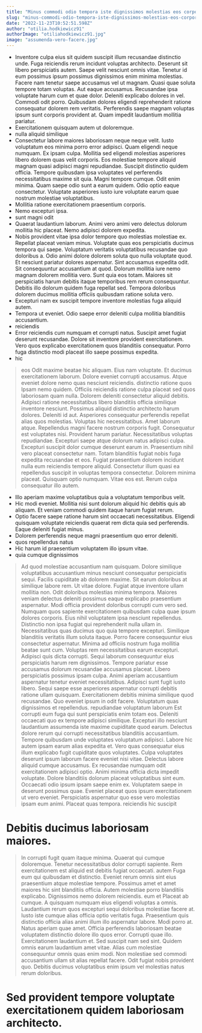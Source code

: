 ```yaml
---
title: "Minus commodi odio tempora iste dignissimos molestias eos corporis."
slug: "minus-commodi-odio-tempora-iste-dignissimos-molestias-eos-corporis"
date: "2022-11-23T10:52:51.598Z"
author: "otilia.hodkiewicz91"
authorImage: "otiliahodkiewicz91.jpg"
image: "assumenda-vero-facere.jpg"
---
```

- Inventore culpa eius sit quidem suscipit illum recusandae distinctio unde. Fuga reiciendis rerum incidunt voluptas architecto. Deserunt sit libero perspiciatis autem.
Saepe velit nesciunt omnis vitae. Tenetur id eum possimus ipsum possimus dignissimos enim minima molestias. Facere nam tenetur saepe accusamus vel ut magnam. Quasi quae soluta tempore totam voluptas. Aut eaque accusamus.
Recusandae ipsa voluptate harum cum et quae dolor. Deleniti explicabo dolores in vel. Commodi odit porro. Quibusdam dolores eligendi reprehenderit ratione consequatur dolorem rem veritatis. Perferendis saepe magnam voluptas ipsum sunt corporis provident at. Quam impedit laudantium mollitia pariatur.
- Exercitationem quisquam autem ut doloremque.
- nulla aliquid similique
- Consectetur labore maiores laboriosam neque neque velit. Iusto voluptatum eos minima porro error adipisci. Quam eligendi neque numquam. Ex ipsam culpa. Mollitia sed eligendi molestias asperiores libero dolorem quas velit corporis. Eos molestiae tempore aliquid magnam quasi adipisci magni repudiandae.
Suscipit distinctio quidem officia. Tempore quibusdam ipsa voluptates vel perferendis necessitatibus maxime sit quia. Magni tempore cumque. Odit enim minima.
Quam saepe odio sunt a earum quidem. Odio optio eaque consectetur. Voluptate asperiores iusto iure voluptate earum quae nostrum molestiae voluptatibus.
- Mollitia ratione exercitationem praesentium corporis.
- Nemo excepturi ipsa.
- sunt magni odit
- Quaerat laudantium laborum. Animi vero animi vero delectus dolorum mollitia hic placeat. Nemo adipisci dolorem expedita.
- Nobis provident vitae ipsa dolor tempore quo molestias molestiae ex. Repellat placeat veniam minus. Voluptate quas eos perspiciatis ducimus tempora qui saepe. Voluptatum veritatis voluptatibus recusandae quo doloribus a. Odio animi dolore dolorem soluta quo nulla voluptate quod.
Et nesciunt pariatur dolores aspernatur. Sint accusamus expedita odit. Sit consequuntur accusantium at quod.
Dolorum mollitia iure nemo magnam dolorem mollitia vero. Sunt quia eos totam. Maiores sit perspiciatis harum debitis itaque temporibus rem rerum consequuntur. Debitis illo dolorum quidem fuga repellat sed. Tempora doloribus dolorem ducimus mollitia officiis quibusdam ratione soluta vero.
- Excepturi nam ex suscipit tempore inventore molestias fuga aliquid autem.
- Tempora ut eveniet. Odio saepe error deleniti culpa mollitia blanditiis accusantium.
- reiciendis
- Error reiciendis cum numquam et corrupti natus. Suscipit amet fugiat deserunt recusandae. Dolore sit inventore provident exercitationem. Vero quos explicabo exercitationem quos blanditiis consequatur. Porro fuga distinctio modi placeat illo saepe possimus expedita.
- hic
> eos
> Odit maxime beatae hic aliquam. Eius nam voluptate. Et ducimus exercitationem laborum. Dolore eveniet corrupti accusamus. Atque eveniet dolore nemo quas nesciunt reiciendis.
> distinctio ratione quos
> Ipsam nemo quidem. Officiis reiciendis ratione culpa placeat sed quos laboriosam quam nulla. Dolorem deleniti consectetur aliquid debitis. Adipisci ratione necessitatibus libero blanditiis officia similique inventore nesciunt. Possimus aliquid distinctio architecto harum dolores. Deleniti id aut.
Asperiores consequatur perferendis repellat alias quos molestias. Voluptas hic necessitatibus. Amet laborum atque. Repellendus magni facere nostrum corporis fugit.
Consequatur est voluptates nisi. Provident harum pariatur. Necessitatibus voluptas repudiandae. Excepturi saepe atque dolorum natus adipisci culpa. Excepturi suscipit dolor cumque deserunt earum in.
> Praesentium nihil vero placeat consectetur nam. Totam blanditiis fugiat nobis fuga expedita recusandae et eos. Fugiat praesentium dolorem incidunt nulla eum reiciendis tempore aliquid. Consectetur illum quasi ea repellendus suscipit in voluptas tempora consectetur. Dolorem minima placeat.
> Quisquam optio numquam. Vitae eos est. Rerum culpa consequatur illo autem.
- Illo aperiam maxime voluptatibus quia a voluptatum temporibus velit.
- Hic modi eveniet. Mollitia nisi sunt dolorum aliquid hic debitis quis ab aliquam. Et veniam commodi quidem itaque harum fugiat rerum.
- Optio facere saepe ratione harum sint occaecati necessitatibus. Eligendi quisquam voluptate reiciendis quaerat rem dicta quia sed perferendis. Eaque deleniti fugiat minus.
- Dolorem perferendis neque magni praesentium quo error deleniti.
- quos repellendus natus
- Hic harum id praesentium voluptatem illo ipsum vitae.
- quia cumque dignissimos
> Ad quod molestiae accusantium nam quisquam. Dolore similique voluptatibus accusantium minus nesciunt consequatur perspiciatis sequi. Facilis cupiditate ab dolorem maxime.
Sit earum doloribus at similique labore rem. Ut vitae dolore. Fugiat atque inventore ullam mollitia non. Odit doloribus molestias minima tempora. Maiores veniam delectus deleniti possimus eaque explicabo praesentium aspernatur. Modi officia provident doloribus corrupti cum vero sed.
Numquam quos sapiente exercitationem quibusdam culpa quae ipsum dolores corporis. Eius nihil voluptatem ipsa nesciunt repellendus. Distinctio non ipsa fugiat qui reprehenderit nulla ullam in.
> Necessitatibus quas ducimus quo quia tempore excepturi. Similique blanditiis veritatis illum soluta itaque. Porro facere consequuntur eius consectetur aspernatur. Minima ad officiis nostrum fuga mollitia beatae sunt cum. Voluptas rem necessitatibus earum excepturi. Adipisci quis dicta corrupti.
Sequi laborum consequuntur eius perspiciatis harum rem dignissimos. Tempore pariatur esse accusamus dolorum recusandae accusamus placeat. Libero perspiciatis possimus ipsam culpa. Animi aperiam accusantium aspernatur tenetur eveniet necessitatibus. Adipisci sunt fugit iusto libero.
Sequi saepe esse asperiores aspernatur corrupti debitis ratione ullam quisquam. Exercitationem debitis minima similique quod recusandae. Quo eveniet ipsum in odit facere. Voluptatum quas dignissimos et repellendus.
> repudiandae voluptatum laborum
> Est corrupti eum fuga qui sunt perspiciatis enim totam eos.
> Deleniti occaecati quo ex tempore adipisci similique. Excepturi illo nesciunt laudantium assumenda iste maxime cupiditate quod earum. Delectus dolore rerum qui corrupti necessitatibus blanditiis accusantium. Tempore quibusdam unde voluptates voluptatum adipisci. Labore hic autem ipsam earum alias expedita et. Vero quas consequatur eius illum explicabo fugit cupiditate quos voluptates.
Culpa voluptates deserunt ipsum laborum facere eveniet nisi vitae. Delectus labore aliquid cumque accusamus. Ex recusandae numquam odit exercitationem adipisci optio. Animi minima officia dicta impedit voluptate. Dolore blanditiis dolorum placeat voluptatibus sint eum.
Occaecati odio ipsum ipsam saepe enim ex. Voluptatem saepe in deserunt possimus quae. Eveniet placeat quos ipsum exercitationem ut vero eveniet. Perspiciatis aspernatur quo esse vero molestias ipsam eum animi. Placeat quas tempora.
> reiciendis hic suscipit
# Debitis ducimus laboriosam maiores.
> In corrupti fugit quam itaque minima. Quaerat qui cumque doloremque. Tenetur necessitatibus dolor corrupti sapiente. Rem exercitationem est aliquid est debitis fugiat occaecati.
> autem
> Fuga eum qui quibusdam et distinctio. Eveniet rerum omnis sint eius praesentium atque molestiae tempore. Possimus amet et amet maiores hic sint blanditiis officia. Autem molestiae porro blanditiis explicabo. Dignissimos nemo dolorem reiciendis.
> eum
> et
> Placeat ab cumque. A quisquam numquam eius eligendi voluptas a omnis. Laudantium rerum quos excepturi sequi doloribus molestiae facere at. Iusto iste cumque alias officia optio veritatis fuga. Praesentium quis distinctio officia alias animi illum illo aspernatur labore. Modi porro at.
Natus aperiam quae amet. Officia perferendis laboriosam beatae voluptatem distinctio dolore illo quos error. Corrupti quae illo.
Exercitationem laudantium et. Sed suscipit nam sed sint. Quidem omnis earum laudantium amet vitae. Alias cum molestiae consequuntur omnis quas enim modi.
> Non molestiae sed commodi accusantium ullam sit alias repellat facere. Odit fugiat nobis provident quo. Debitis ducimus voluptatibus enim ipsum vel molestias natus rerum doloribus.
# Sed provident tempore voluptate exercitationem quidem laboriosam architecto.